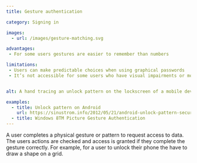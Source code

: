 ```yaml
---
title: Gesture authentication

category: Signing in

images:
  - url: /images/gesture-matching.svg

advantages:
 - For some users gestures are easier to remember than numbers

limitations:
 - Users can make predictable choices when using graphical passwords
 - It’s not accessible for some users who have visual impairments or mobility issues


alt: A hand tracing an unlock pattern on the lockscreen of a mobile device.

examples:
  - title: Unlock pattern on Android
    url: https://sinustrom.info/2012/05/21/android-unlock-pattern-security-analysis/
  - title: Windows 8TM Picture Gesture Authentication
---
```


A user completes a physical gesture or pattern to request access to data. The users actions are checked and access is granted if they complete the gesture correctly. For example, for a user to unlock their phone the have to draw a shape on a grid.
